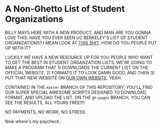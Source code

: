 A Non-Ghetto List of Student Organizations
==========================================

BILLY MAYS HERE WITH A NEW PRODUCT, AND MAN ARE YOU GONNA LOVE THIS. HAVE
YOU EVER SEEN UC BERKELEY'S LIST OF STUDENT ORGANIZATIONS? I MEAN LOOK AT
[THIS SHIT](http://students.berkeley.edu/osl/studentgroups/public/index.asp?todo=listgroups).
HOW DO YOU PEOPLE PUT UP WITH IT?

LUCKILY WE HAVE A NEW RESOURCE UP FOR YOU PEOPLE WHO WANT TO GET THE BEST
IN STUDENT ORGANZATION LISTS. WE'RE GOING TO MAKE A PROGRAM THAT 1) 
DOWNLOADS THE CURRENT LIST ON THE OFFICIAL WEBSITE, 2) FORMATS IT TO LOOK
DAMN GOOD, AND THEN 3) PUT THAT NEW WEBSITE ON [OUR OWN
WEBSITE](http://mistercereal.github.com/code4cal2013). YEAH.

CONTAINED IN THE `master` BRANCH OF THIS REPOSITORY, YOU'LL FIND OUR SUPER
SPECIAL AWESOME SCRIPTS DESIGNED TO DOWNLOAD, FORMAT, AND UPLOAD THE LIST.
ON THE `gh-pages` BRANCH, YOU CAN SEE THE RESULTS, ALL YOURS FREE!!!!

NO PAYMENTS, NO WORK, NO STRESS.

Now where's my paycheck.
